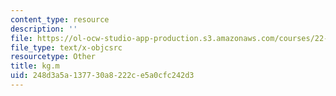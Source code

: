 ```yaml
---
content_type: resource
description: ''
file: https://ol-ocw-studio-app-production.s3.amazonaws.com/courses/22-312-engineering-of-nuclear-reactors-fall-2015/248d3a5a137730a8222ce5a0cfc242d3_kg.m
file_type: text/x-objcsrc
resourcetype: Other
title: kg.m
uid: 248d3a5a-1377-30a8-222c-e5a0cfc242d3
---
```

